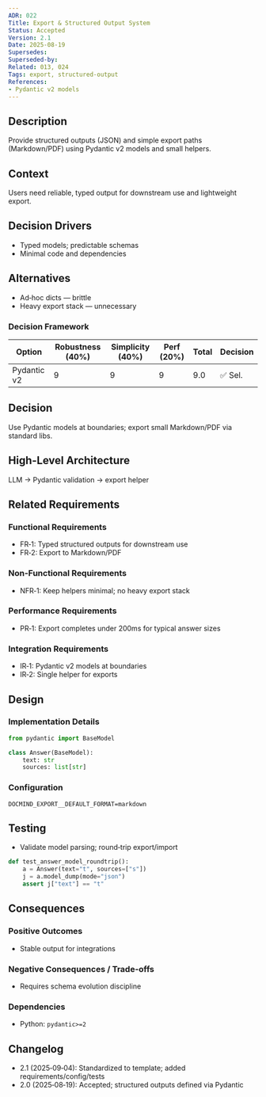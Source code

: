 ```yaml
---
ADR: 022
Title: Export & Structured Output System
Status: Accepted
Version: 2.1
Date: 2025-08-19
Supersedes:
Superseded-by:
Related: 013, 024
Tags: export, structured-output
References:
- Pydantic v2 models
---
```


## Description

Provide structured outputs (JSON) and simple export paths (Markdown/PDF) using Pydantic v2 models and small helpers.

## Context

Users need reliable, typed output for downstream use and lightweight export.

## Decision Drivers

- Typed models; predictable schemas
- Minimal code and dependencies

## Alternatives

- Ad‑hoc dicts — brittle
- Heavy export stack — unnecessary

### Decision Framework

| Option         | Robustness (40%) | Simplicity (40%) | Perf (20%) | Total | Decision |
| -------------- | ---------------- | ---------------- | ---------- | ----- | -------- |
| Pydantic v2    | 9                | 9                | 9          | 9.0   | ✅ Sel.  |

## Decision

Use Pydantic models at boundaries; export small Markdown/PDF via standard libs.

## High-Level Architecture

LLM → Pydantic validation → export helper

## Related Requirements

### Functional Requirements

- FR‑1: Typed structured outputs for downstream use
- FR‑2: Export to Markdown/PDF

### Non-Functional Requirements

- NFR‑1: Keep helpers minimal; no heavy export stack

### Performance Requirements

- PR‑1: Export completes under 200ms for typical answer sizes

### Integration Requirements

- IR‑1: Pydantic v2 models at boundaries
- IR‑2: Single helper for exports

## Design

### Implementation Details

```python
from pydantic import BaseModel

class Answer(BaseModel):
    text: str
    sources: list[str]
```

### Configuration

```env
DOCMIND_EXPORT__DEFAULT_FORMAT=markdown
```

## Testing

- Validate model parsing; round‑trip export/import

```python
def test_answer_model_roundtrip():
    a = Answer(text="t", sources=["s"]) 
    j = a.model_dump(mode="json")
    assert j["text"] == "t"
```

## Consequences

### Positive Outcomes

- Stable output for integrations

### Negative Consequences / Trade-offs

- Requires schema evolution discipline

### Dependencies

- Python: `pydantic>=2`

## Changelog

- 2.1 (2025‑09‑04): Standardized to template; added requirements/config/tests
- 2.0 (2025‑08‑19): Accepted; structured outputs defined via Pydantic
